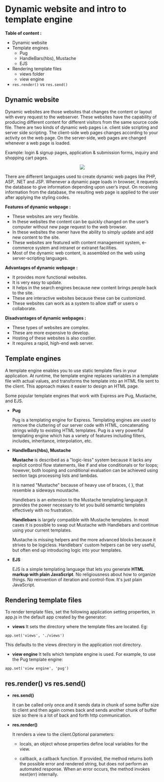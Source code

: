 
# Dynamic website and intro to template engine

**Table of content :**

- Dynamic website
- Template engines
    - Pug
    - HandleBars(hbs), Mustache
    - EJS
- Rendering template files
    - views folder
    - view engine
- ```res.render()``` vs ```res.send()```


## Dynamic website

Dynamic websites are those websites that changes the content or layout with every request to the webserver. These websites have the capability of producing different content for different visitors from the same source code file. There are two kinds of dynamic web pages i.e. client side scripting and server side scripting. The client-side web pages changes according to your activity on the web page. On the server-side, web pages are changed whenever a web page is loaded.

Example: login & signup pages, application & submission forms, inquiry and shopping cart pages.

<p align="center">
    <img src="https://i.ibb.co/ZgBPP0d/Figure-2-5-Dynamic-Website1.png">
</p>

There are different languages used to create dynamic web pages like PHP, ASP, .NET and JSP. Whenever a dynamic page loads in browser, it requests the database to give information depending upon user’s input. On receiving information from the database, the resulting web page is applied to the user after applying the styling codes.

**Features of dynamic webpage :**

- These websites are very flexible.
- In these websites the content can be quickly changed on the user’s computer without new page request to the web browser.
- In these websites the owner have the ability to simply update and add new content to the site.
- These websites are featured with content management system, e-commerce system and intranet or extranet facilities.
- Most of the dynamic web content, is assembled on the web using server-scripting languages.

**Advantages of dynamic webpage :**

- It provides more functional websites.
- It is very easy to update.
- It helps in the search engines because new content brings people back to the site.
- These are interactive websites because these can be customized.
- These websites can work as a system to allow staff or users o collaborate.

**Disadvantages of dynamic webpages :**

- These types of websites are complex.
- These are more expensive to develop.
- Hosting of these websites is also costlier.
- It requires a rapid, high-end web server.

## Template engines

A template engine enables you to use static template files in your application. At runtime, the template engine replaces variables in a template file with actual values, and transforms the template into an HTML file sent to the client. This approach makes it easier to design an HTML page.

Some popular template engines that work with Express are Pug, Mustache, and EJS.

- **Pug**

    Pug is a templating engine for Express. Templating engines are used to remove the cluttering of our server code with HTML, concatenating strings wildly to existing HTML         templates. Pug is a very powerful templating engine which has a variety of features including filters, includes, inheritance, interpolation, etc.

- **HandleBars(hbs), Mustache**

    **Mustache** is described as a "logic-less" system because it lacks any explicit control flow statements, like if and else conditionals or for loops; however, both               looping and conditional evaluation can be achieved using section tags processing lists and lambdas.

    It is named "Mustache" because of heavy use of braces, { }, that resemble a sideways moustache.

    Handlebars is an extension to the Mustache templating language.It provides the power necessary to let you build semantic templates effectively with no frustration.


    **Handlebars** is largely compatible with Mustache templates. In most cases it is possible to swap out Mustache with Handlebars and continue using your current templates.

    Mustache is missing helpers and the more advanced blocks because it strives to be logicless. Handlebars' custom helpers can be very useful, but often end up introducing         logic into your templates.

- **EJS**

    EJS is a simple templating language that lets you generate **HTML markup with plain JavaScript**. No religiousness about how to organize things. No reinvention of iteration     and control-flow. It's just plain JavaScript.

## Rendering template files

To render template files, set the following application setting properties, in app.js in the default app created by the generator:

- **views**
It sets the directory where the template files are located. 
Eg:
```
app.set('views', './views')
```

This defaults to the views directory in the application root directory.

- **view engine**
It tells which template engine is used.
For example, to use the Pug template engine:
```
app.set('view engine', 'pug')
```

## res.render() vs res.send()

- **res.send()**

    It can be called only once and it sends data in chunk of some buffer size to client and then again comes back and sends another chunk of buffer size so there is a lot of back and forth http communication.

- **res.render()**

    It renders a view to the client.Optional parameters:

    - locals, an object whose properties define local variables for the view.

    - callback, a callback function. If provided, the method returns both the possible error and rendered string, but does not perform an automated response. When an error occurs, the method invokes next(err) internally.
